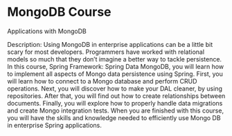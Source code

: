 # MongoDB Course

Applications with MongoDB

Description: 
  Using MongoDB in enterprise applications can be a little bit scary for most developers. Programmers have worked with relational models so much that they don’t imagine a better way to tackle persistence. In this course, Spring Framework: Spring Data MongoDB, you will learn how to implement all aspects of Mongo data persistence using Spring. First, you will learn how to connect to a Mongo database and perform CRUD operations. Next, you will discover how to make your DAL cleaner, by using repositories. After that, you will find out how to create relationships between documents. Finally, you will explore how to properly handle data migrations and create Mongo integration tests. When you are finished with this course, you will have the skills and knowledge needed to efficiently use Mongo DB in enterprise Spring applications.
